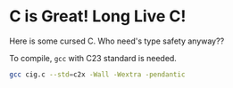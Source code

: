 # C is Great! Long Live C!

Here is some cursed C. Who need's type safety anyway??

To compile, `gcc` with C23 standard is needed.

``` sh
gcc cig.c --std=c2x -Wall -Wextra -pendantic
```
